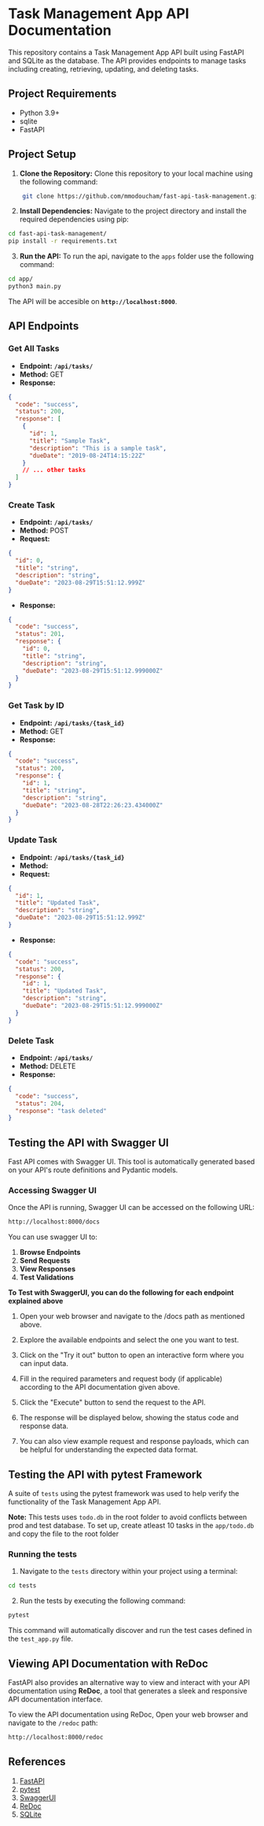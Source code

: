 # Task Management App API Documentation

This repository contains a Task Management App API built using FastAPI and SQLite as the database. The API provides endpoints to manage tasks including creating, retrieving, updating, and deleting tasks.

## Project Requirements

- Python 3.9+
- sqlite
- FastAPI

## Project Setup

1. **Clone the Repository:**
   Clone this repository to your local machine using the following command:

```bash
    git clone https://github.com/mmodoucham/fast-api-task-management.git
```

2. **Install Dependencies:**
   Navigate to the project directory and install the required dependencies using pip:

```bash
cd fast-api-task-management/
pip install -r requirements.txt
```

3. **Run the API:**
   To run the api, navigate to the `apps` folder use the following command:

```bash
cd app/
python3 main.py
```

The API will be accesible on **`http://localhost:8000`**.

## API Endpoints

### Get All Tasks

- **Endpoint:** **`/api/tasks/`**
- **Method:** GET
- **Response:**

```json
{
  "code": "success",
  "status": 200,
  "response": [
    {
      "id": 1,
      "title": "Sample Task",
      "description": "This is a sample task",
      "dueDate": "2019-08-24T14:15:22Z"
    }
    // ... other tasks
  ]
}
```

### Create Task

- **Endpoint:** **`/api/tasks/`**
- **Method:** POST
- **Request:**

```json
{
  "id": 0,
  "title": "string",
  "description": "string",
  "dueDate": "2023-08-29T15:51:12.999Z"
}
```

- **Response:**

```json
{
  "code": "success",
  "status": 201,
  "response": {
    "id": 0,
    "title": "string",
    "description": "string",
    "dueDate": "2023-08-29T15:51:12.999000Z"
  }
}
```

### Get Task by ID

- **Endpoint:** **`/api/tasks/{task_id}`**
- **Method:** GET
- **Response:**

```json
{
  "code": "success",
  "status": 200,
  "response": {
    "id": 1,
    "title": "string",
    "description": "string",
    "dueDate": "2023-08-28T22:26:23.434000Z"
  }
}
```

### Update Task

- **Endpoint:** **`/api/tasks/{task_id}`**
- **Method:**
- **Request:**

```json
{
  "id": 1,
  "title": "Updated Task",
  "description": "string",
  "dueDate": "2023-08-29T15:51:12.999Z"
}
```

- **Response:**

```json
{
  "code": "success",
  "status": 200,
  "response": {
    "id": 1,
    "title": "Updated Task",
    "description": "string",
    "dueDate": "2023-08-29T15:51:12.999000Z"
  }
}
```

### Delete Task

- **Endpoint:** **`/api/tasks/`**
- **Method:** DELETE
- **Response:**

```json
{
  "code": "success",
  "status": 204,
  "response": "task deleted"
}
```

## Testing the API with Swagger UI

Fast API comes with Swagger UI. This tool is automatically generated based on your API's route definitions and Pydantic models.

### Accessing Swagger UI

Once the API is running, Swagger UI can be accessed on the following URL:

```bash
http://localhost:8000/docs
```

You can use swagger UI to:

1. **Browse Endpoints**
2. **Send Requests**
3. **View Responses**
4. **Test Validations**

**To Test with SwaggerUI, you can do the following for each endpoint explained above**

1. Open your web browser and navigate to the /docs path as mentioned above.

2. Explore the available endpoints and select the one you want to test.

3. Click on the "Try it out" button to open an interactive form where you can input data.

4. Fill in the required parameters and request body (if applicable) according to the API documentation given above.

5. Click the "Execute" button to send the request to the API.

6. The response will be displayed below, showing the status code and response data.

7. You can also view example request and response payloads, which can be helpful for understanding the expected data format.

## Testing the API with pytest Framework

A suite of `tests` using the pytest framework was used to help verify the functionality of the Task Management App API.

**Note:** This tests uses `todo.db` in the root folder to avoid conflicts between prod and test database.
To set up, create atleast 10 tasks in the `app/todo.db` and copy the file to the root folder

### Running the tests

1. Navigate to the `tests` directory within your project using a terminal:

```bash
cd tests
```

2. Run the tests by executing the following command:

```bash
pytest
```

This command will automatically discover and run the test cases defined in the `test_app.py` file.

## Viewing API Documentation with ReDoc

FastAPI also provides an alternative way to view and interact with your API documentation using **ReDoc**, a tool that generates a sleek and responsive API documentation interface.

To view the API documentation using ReDoc, Open your web browser and navigate to the `/redoc` path:

```bash
http://localhost:8000/redoc
```

## References

1. [FastAPI](https://fastapi.tiangolo.com/)
2. [pytest](https://docs.pytest.org/en/)
3. [SwaggerUI](https://swagger.io/tools/swagger-ui/)
4. [ReDoc](https://redocly.com/redoc/)
5. [SQLite](https://www.sqlite.org/)
